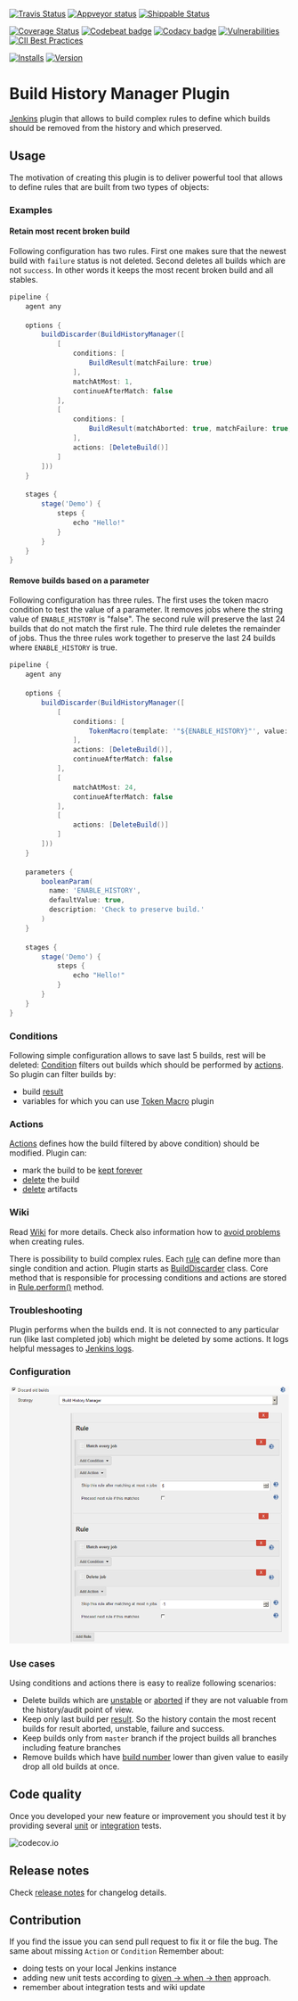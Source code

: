 [![Travis Status](https://img.shields.io/travis/jenkinsci/build-history-manager-plugin/master?label=Travis)](https://travis-ci.org/jenkinsci/build-history-manager-plugin)
[![Appveyor status](https://ci.appveyor.com/api/projects/status/cjto87m99168m6ea/branch/master?svg=true)](https://ci.appveyor.com/project/damianszczepanik/build-history-manager-plugin/branch/master)
[![Shippable Status](https://img.shields.io/shippable/5d92f8ecb648590006ff3cfd/master?label=Shippable)](https://app.shippable.com/github/jenkinsci/build-history-manager-plugin/dashboard)

[![Coverage Status](https://codecov.io/gh/jenkinsci/build-history-manager-plugin/branch/master/graph/badge.svg)](https://codecov.io/gh/jenkinsci/build-history-manager-plugin)
[![Codebeat badge](https://codebeat.co/badges/1b4fcf87-3eb3-4b57-a0fa-ad7258fda8ac)](https://codebeat.co/projects/github-com-jenkinsci-build-history-manager-plugin-master)
[![Codacy badge](https://api.codacy.com/project/badge/Grade/4094e20dc4dd43adaf77c6621583d2cf)](https://www.codacy.com/manual/damianszczepanik/build-history-manager-plugin)
[![Vulnerabilities](https://snyk.io/test/github/jenkinsci/build-history-manager-plugin/badge.svg)](https://app.snyk.io/org/damianszczepanik/project/aab2b0cc-41d6-41e7-a909-fbc9d09dc98d)
[![CII Best Practices](https://bestpractices.coreinfrastructure.org/projects/3370/badge)](https://bestpractices.coreinfrastructure.org/en/projects/3370)

[![Installs](https://img.shields.io/jenkins/plugin/i/build-history-manager.svg)](https://plugins.jenkins.io/build-history-manager)
[![Version](https://img.shields.io/jenkins/plugin/v/build-history-manager)](https://github.com/jenkinsci/build-history-manager-plugin/releases)

# Build History Manager Plugin
[Jenkins](https://jenkins.io/) plugin that allows to build complex rules to define which builds should be removed from the history and which preserved.

## Usage
The motivation of creating this plugin is to deliver powerful tool that allows to define rules that are built from two types of objects:

### Examples

#### Retain most recent broken build

Following configuration has two rules. First one makes sure that the newest build with `failure` status is not deleted.
Second deletes all builds which are not `success`. In other words it keeps the most recent broken build and all stables.
```groovy
pipeline {
    agent any

    options {
        buildDiscarder(BuildHistoryManager([
            [
                conditions: [
                    BuildResult(matchFailure: true)
                ],
                matchAtMost: 1,
                continueAfterMatch: false
            ],
            [
                conditions: [
                    BuildResult(matchAborted: true, matchFailure: true, matchUnstable: true)
                ],
                actions: [DeleteBuild()]
            ]
        ]))
    }

    stages {
        stage('Demo') {
            steps {
                echo "Hello!"
            }
        }
    }
}
```

#### Remove builds based on a parameter

Following configuration has three rules. The first uses the token macro condition to test
the value of a parameter. It removes jobs where the string value of `ENABLE_HISTORY` is "false". The second rule will preserve the last 24 builds that do not match the first rule. The third rule deletes the remainder of jobs. Thus the three rules work together to preserve the last 24 builds where `ENABLE_HISTORY` is true.

```groovy
pipeline {
    agent any

    options {
        buildDiscarder(BuildHistoryManager([
            [
                conditions: [
                    TokenMacro(template: '"${ENABLE_HISTORY}"', value: '"false"')
                ],
                actions: [DeleteBuild()],
                continueAfterMatch: false
            ],
            [
                matchAtMost: 24,
                continueAfterMatch: false
            ],
            [
                actions: [DeleteBuild()]
            ]
        ]))
    }

    parameters {
        booleanParam(
          name: 'ENABLE_HISTORY',
          defaultValue: true,
          description: 'Check to preserve build.'
        )
    }

    stages {
        stage('Demo') {
            steps {
                echo "Hello!"
            }
        }
    }
}
```


### Conditions
Following simple configuration allows to save last 5 builds, rest will be deleted:
[Condition](./src/main/java/pl/damianszczepanik/jenkins/buildhistorymanager/model/conditions/Condition.java) filters out builds which should be performed by [actions](./src/main/java/pl/damianszczepanik/jenkins/buildhistorymanager/model/actions/Action.java). So plugin can filter builds by:
- build [result](https://javadoc.jenkins-ci.org/hudson/model/Result.html)
- variables for which you can use [Token Macro](https://plugins.jenkins.io/token-macro) plugin

### Actions
[Actions](./src/main/java/pl/damianszczepanik/jenkins/buildhistorymanager/model/actions/Action.java) defines how the build filtered by above condition) should be modified. Plugin can:
- mark the build to be [kept forever]([https://javadoc.jenkins.io/hudson/model/Run.html#keepLog--)
- [delete](https://javadoc.jenkins.io/hudson/model/Run.html#delete--) the build
- [delete](https://javadoc.jenkins.io/hudson/model/Run.html#deleteArtifacts--) artifacts

### Wiki
Read [Wiki](https://github.com/jenkinsci/build-history-manager-plugin/wiki) for more details.
Check also information how to [avoid problems](https://github.com/jenkinsci/build-history-manager-plugin/wiki/Building-good-rules) when creating rules.

There is possibility to build complex rules. Each [rule](./src/main/java/pl/damianszczepanik/jenkins/buildhistorymanager/model/Rule.java) can define more than single condition and action.
Plugin starts as [BuildDiscarder](https://javadoc.jenkins.io/jenkins/model/BuildDiscarder.html) class. Core method that is responsible for processing conditions and actions are stored in [Rule.perform()](./src/main/java/pl/damianszczepanik/jenkins/buildhistorymanager/model/Rule.java) method.

### Troubleshooting
Plugin performs when the builds end. It is not connected to any particular run (like last completed job) which might be deleted by some actions. It logs helpful messages to [Jenkins logs](https://www.jenkins.io/doc/book/system-administration/viewing-logs/).

### Configuration
![feature overview page](./.README/configuration.png)

### Use cases
Using conditions and actions there is easy to realize following scenarios:
- Delete builds which are [unstable](https://javadoc.jenkins.io/hudson/model/Result.html#UNSTABLE) or [aborted](https://javadoc.jenkins.io/hudson/model/Result.html#ABORTED) if they are not valuable from the history/audit point of view.
- Keep only last build per [result](https://javadoc.jenkins.io/hudson/model/Result.html). So the history contain the most recent builds for result aborted, unstable, failure and success.
- Keep builds only from `master` branch if the project builds all branches including feature branches
- Remove builds which have [build number](https://javadoc.jenkins-ci.org/hudson/model/Run.html#getNumber--) lower than given value to easily drop all old builds at once.

## Code quality
Once you developed your new feature or improvement you should test it by providing several [unit](https://en.wikipedia.org/wiki/Unit_testing) or [integration](https://en.wikipedia.org/wiki/Integration_testing) tests.

![codecov.io](https://codecov.io/gh/jenkinsci/build-history-manager-plugin/branch/master/graphs/tree.svg)

## Release notes
Check [release notes](https://github.com/jenkinsci/build-history-manager-plugin/releases) for changelog details.

## Contribution
If you find the issue you can send pull request to fix it or file the bug.
The same about missing `Action` or `Condition`
Remember about:
- doing tests on your local Jenkins instance
- adding new unit tests according to [given -> when -> then](https://pl.wikipedia.org/wiki/Behavior-driven_development) approach.
- remember about integration tests and wiki update
